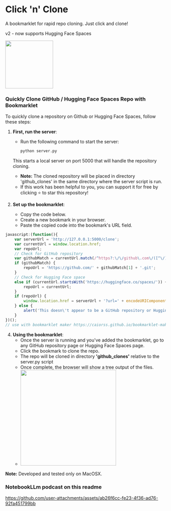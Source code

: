 # Click 'n' Clone 
A bookmarklet for rapid repo cloning. Just click and clone!

v2 - now supports Hugging Face Spaces

<img src="https://github.com/user-attachments/assets/da26d168-89b0-4779-af73-3a67e02c41ad" width="150">









### Quickly Clone GitHub / Hugging Face Spaces Repo with Bookmarklet

To quickly clone a repository on Github or Hugging Face Spaces, follow these steps:

1. **First, run the server**:
   - Run the following command to start the server:
     ```bash
     python server.py
     ```
   This starts a local server on port 5000 that will handle the repository cloning.

   - **Note:** The cloned repository will be placed in directory 'github_clones' in the same directory where the server script is run.
   - If this work has been helpful to you, you can support it for free by clicking ⭐ to star this repository!

3. **Set up the bookmarklet**:
   - Copy the code below.
   - Create a new bookmark in your browser.
   - Paste the copied code into the bookmark's URL field.
     
```javascript
javascript:(function(){
    var serverUrl = 'http://127.0.0.1:5000/clone';
    var currentUrl = window.location.href;
    var repoUrl;
    // Check for GitHub repository
    var githubMatch = currentUrl.match(/^https?:\/\/github\.com\/([^\/]+\/[^\/]+)/);
    if (githubMatch) {
        repoUrl = 'https://github.com/' + githubMatch[1] + '.git';
    } 
    // Check for Hugging Face space
    else if (currentUrl.startsWith('https://huggingface.co/spaces/')) {
        repoUrl = currentUrl;
    }
    if (repoUrl) {
        window.location.href = serverUrl + '?url=' + encodeURIComponent(repoUrl);
    } else {
        alert('This doesn\'t appear to be a GitHub repository or Hugging Face space page.');
    }
})();
// use with bookmarklet maker https://caiorss.github.io/bookmarklet-maker/
```

4. **Using the bookmarklet**:
   - Once the server is running and you've added the bookmarklet, go to any GitHub repository page or Hugging Face Spaces page.
   - Click the bookmark to clone the repo.
   - The repo will be cloned in directory **'github_clones'** relative to the server.py script
   - Once complete, the browser will show a tree output of the files.
   - <img src="https://github.com/user-attachments/assets/c2fa83ff-8d82-477e-8788-9273449da990" width="300">

**Note:** Developed and tested only on MacOSX.

### NotebookLLm podcast on this readme

https://github.com/user-attachments/assets/ab26f6cc-fe23-4f36-ad76-92fa451799bb


